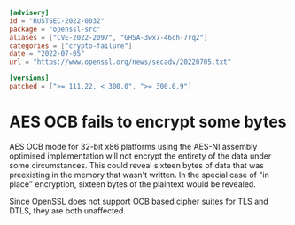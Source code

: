 ```toml
[advisory]
id = "RUSTSEC-2022-0032"
package = "openssl-src"
aliases = ["CVE-2022-2097", "GHSA-3wx7-46ch-7rq2"]
categories = ["crypto-failure"]
date = "2022-07-05"
url = "https://www.openssl.org/news/secadv/20220705.txt"

[versions]
patched = [">= 111.22, < 300.0", ">= 300.0.9"]
```

# AES OCB fails to encrypt some bytes

AES OCB mode for 32-bit x86 platforms using the AES-NI assembly optimised
implementation will not encrypt the entirety of the data under some
circumstances.  This could reveal sixteen bytes of data that was
preexisting in the memory that wasn't written.  In the special case of
"in place" encryption, sixteen bytes of the plaintext would be revealed.

Since OpenSSL does not support OCB based cipher suites for TLS and DTLS,
they are both unaffected.
